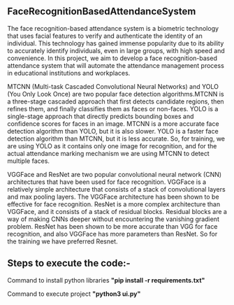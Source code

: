 FaceRecognitionBasedAttendanceSystem
-----------------------------------------
The face recognition-based attendance system is a biometric technology that uses facial features to verify and authenticate the identity of an individual. This technology has gained immense popularity due to its ability to accurately identify individuals, even in large groups, with high speed and convenience. In this project, we aim to develop a face recognition-based attendance system that will automate the attendance management process in educational institutions and workplaces.

MTCNN (Multi-task Cascaded Convolutional Neural Networks) and YOLO (You Only Look Once) are two popular face detection algorithms.MTCNN is a three-stage cascaded approach that first detects candidate regions, then refines them, and finally classifies them as faces or non-faces. YOLO is a single-stage approach that directly predicts bounding boxes and confidence scores for faces in an image. MTCNN is a more accurate face detection algorithm than YOLO, but it is also slower. YOLO is a faster face detection algorithm than MTCNN, but it is less accurate. So, for training, we are using YOLO as it contains only one image for recognition, and for the actual attendance marking mechanism we are using MTCNN to detect multiple faces.

VGGFace and ResNet are two popular convolutional neural network (CNN) architectures that have been used for face recognition. VGGFace is a relatively simple architecture that consists of a stack of convolutional layers and max pooling layers. The VGGFace architecture has been shown to be effective for face recognition. ResNet is a more complex architecture than VGGFace, and it consists of a stack of residual blocks. Residual blocks are a way of making CNNs deeper without encountering the vanishing gradient problem. ResNet has been shown to be more accurate than VGG for face recognition, and also VGGFace has more parameters than ResNet. So for the training we have preferred Resnet.

Steps to execute the code:-
-----------------------------
Command to install python libraries **"pip install -r requirements.txt"**

Command to execute project **"python3 ui.py"**
